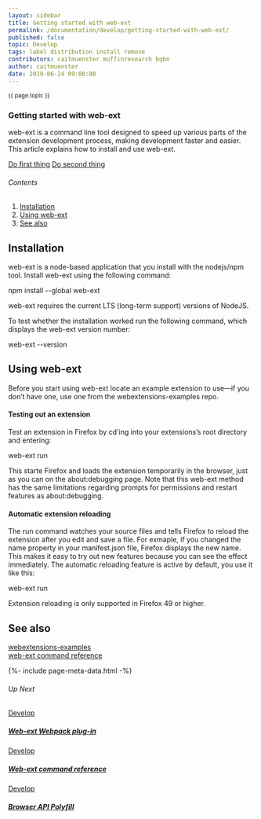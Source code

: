 ```yaml
---
layout: sidebar
title: Getting started with web-ext
permalink: /documentation/develop/getting-started-with-web-ext/
published: false
topic: Develop
tags: label distribution install remove
contributors: caitmuenster muffinresearch bqbn
author: caitmuenster
date: 2019-06-24 09:00:00
---
```


<!-- Page Hero Banner -->

<section class="page-hero">
<div class="module">
<article class="module-content grid-x grid-padding-x">
<div class="cell small-12">
<div class="page-hero-description" markdown="1">
<p class="section-title"><small>{{ page.topic }}</small></p>

# Getting started with web-ext

web-ext is a command line tool designed to speed up various parts of the extension development process, making development faster and easier. This article explains how to install and use web-ext.

</div>
<div class="page-hero-cta">

<a href="/documentation/develop/getting-started-with-web-ext/" class="button">Do first thing</a>
<a href="/documentation/develop/build-an-extension-in-5-minutes" class="button secondary">Do second thing</a>

</div>
</div>
</article>
</div>
</section>

<!-- END: Page Hero Banner -->

<!-- Single Column Body Module -->

<section id="installation-section" class="module">
<aside class="module-aside table-of-contents" markdown="1">

###### Contents

1. [Installation](#installation-section 'Installation')
2. [Using web-ext](#using-web-ext-section 'Using web-ext')
3. [See also](#see-also-section 'See also')

</aside>
<article class="module-content grid-x grid-padding-x">
<div class="cell small-12" markdown="1">

## Installation

web-ext is a node-based application that you install with the nodejs/npm tool. Install web-ext using the following command:

npm install --global web-ext

web-ext requires the current LTS (long-term support) versions of NodeJS.

To test whether the installation worked run the following command, which displays the web-ext version number:

web-ext --version

</div>
</article>
</section>

<!-- END: Single Column Body Module -->

<!-- Single Column Body Module -->

<section id="using-web-ext-section" class="module">
<article class="module-content grid-x grid-padding-x">
<div class="cell small-12" markdown="1">

## Using web-ext

Before you start using web-ext locate an example extension to use—if you don’t have one, use one from the webextensions-examples repo.

#### Testing out an extension

Test an extension in Firefox by cd'ing into your extensions’s root directory and entering:

web-ext run

This starte Firefox and loads the extension temporarily in the browser, just as you can on the about:debugging page. Note that this web-ext method has the same limitations regarding prompts for permissions and restart features as about:debugging.

#### Automatic extension reloading

The run command watches your source files and tells Firefox to reload the extension after you edit and save a file. For exmaple, if you changed the name property in your manifest.json file, Firefox displays the new name. This makes it easy to try out new features because you can see the effect immediately. The automatic reloading feature is active by default, you use it like this:

web-ext run

<p class="note">Extension reloading is only supported in Firefox 49 or higher.</p>

</div>
</article>
</section>

<!-- END: Single Column Body Module -->

<!-- Single Column Body Module -->

<section id="see-also-section" class="module">
<article class="module-content grid-x grid-padding-x">
<div class="cell small-12" markdown="1">

## See also

<a href="https://www.firefox.com" target="_blank" rel="noreferrer noopener" title="webextensions-examples">webextensions-examples</a>
<br>
<a href="https://www.firefox.com" target="_blank" rel="noreferrer noopener" title="web-ext command reference">web-ext command reference</a>

</div>
</article>
</section>

<!-- END: Single Column Body Module -->

<!-- Meta Data -->

{%- include page-meta-data.html -%}

<!-- END: Meta Data -->

<!-- Up Next -->

<section class="module up-next">
<article class="module-content grid-x grid-padding-x">
<div class="cell small-12" markdown="1">

###### Up Next

</div>

<!-- Tile -->

<a href="/documentation/develop/web-ext-webpack-plug-in/" class="cell auto tile tile-block-link">
<div class="block-link" markdown="1">
	
Develop

##### Web-ext Webpack plug-in

</div>
</a>

<!-- END: Tile -->

<!-- Tile -->

<a href="/documentation/develop/web-ext-command-reference" class="cell auto tile tile-block-link">
<div class="block-link" markdown="1">
	
Develop

##### Web-ext command reference

</div>
</a>

<!-- END: Tile -->

<!-- Tile -->

<a href="/documentation/develop/browser-api-polyfill" class="cell auto tile tile-block-link">
<div class="block-link" markdown="1">
	
Develop

##### Browser API Polyfill

</div>
</a>

<!-- END: Tile -->

</article>
</section>

<!-- END: Up Next -->
